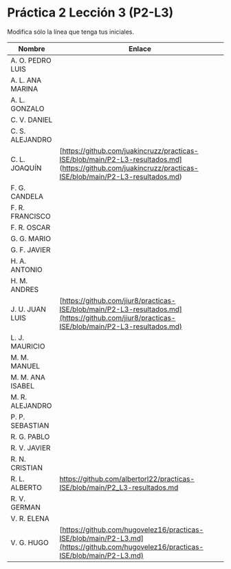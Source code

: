 # Práctica 2 Lección 3 (P2-L3)

Modifica sólo la línea que tenga tus iniciales.

| Nombre       | Enlace                                                                   |
| --------------- | ---------------------------------------------------------- |
| A. O. PEDRO LUIS | <!--enlace-->                                                           |
| A. L. ANA MARINA | <!--enlace-->                                                           |
| A. L. GONZALO | <!--enlace-->                                                           |
| C. V. DANIEL | <!--enlace-->                                                           |
| C. S. ALEJANDRO | <!--enlace-->                                                           |
| C. L. JOAQUÍN | [https://github.com/juakincruzz/practicas-ISE/blob/main/P2-L3-resultados.md] (https://github.com/juakincruzz/practicas-ISE/blob/main/P2-L3-resultados.md) |
| F. G. CANDELA | <!--enlace-->                                                           |
| F. R. FRANCISCO | <!--enlace-->                                                           |
| F. R. OSCAR | <!--enlace-->                                                           |
| G. G. MARIO | <!--enlace-->                                                           |
| G. F. JAVIER | <!--enlace-->                                                           |
| H. A. ANTONIO | <!--enlace-->                                                           |
| H. M. ANDRES | <!--enlace-->                                                           |
| J. U. JUAN LUIS | [https://github.com/jiur8/practicas-ISE/blob/main/P2-L3-resultados.md](https://github.com/jiur8/practicas-ISE/blob/main/P2-L3-resultados.md)                                                          |
| L. J. MAURICIO | <!--enlace-->                                                           |
| M. M. MANUEL | <!--enlace-->                                                           |
| M. M. ANA ISABEL | <!--enlace-->                                                           |
| M. R. ALEJANDRO | <!--enlace-->                                                           |
| P. P. SEBASTIAN | <!--enlace-->                                                           |
| R. G. PABLO | <!--enlace-->                                                           |
| R. V. JAVIER | <!--enlace-->                                                           |
| R. N. CRISTIAN | <!--enlace-->                                                           |
| R. L. ALBERTO | https://github.com/albertorl22/practicas-ISE/blob/main/P2_L3-resultados.md |
| R. V. GERMAN | <!--enlace-->                                                           |
| V. R. ELENA | <!--enlace-->                                                           |
| V. G. HUGO | [https://github.com/hugovelez16/practicas-ISE/blob/main/P2-L3.md](https://github.com/hugovelez16/practicas-ISE/blob/main/P2-L3.md) |![image](https://github.com/user-attachments/assets/49422a49-f0f7-4189-8499-114aeaac4898)
